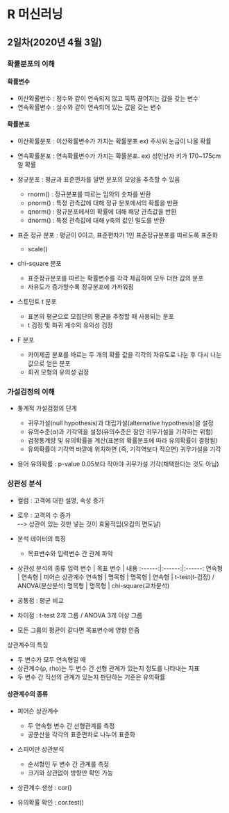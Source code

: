 # R 머신러닝

## 2일차(2020년 4월 3일)

### 확률분포의 이해
#### 확률변수
- 이산확률변수 : 정수와 같이 연속되지 않고 뚝뚝 끊어지는 값을 갖는 변수
- 연속확률변수 : 실수와 같이 연속되어 있는 값을 갖는 변수

#### 확률분포
- 이산확률분포 : 이산확률변수가 가지는 확률분포 ex) 주사위 눈금이 나올 확률

- 연속확률분포 : 연속확률변수가 가지는 확률분포. ex) 성인남자 키가 170~175cm일 확률
- 정규분포 : 평균과 표준편차를 알면 분포의 모양을 추측할 수 있음
  - rnorm() : 정규분포를 따르는 임의의 숫자를 반환
  - pnorm() : 특정 관측값에 대해 정규 분포에서의 확률을 반환
  - qnorm() : 정규분포에서의 확률에 대해 해당 관측값을 반환
  - dnorm() : 특정 관측값에 대해 y축의 값인 밀도를 반환
  
- 표준 정규 분포 : 평균이 0이고, 표준편차가 1인 표준정규분포를 따르도록 표준화
  - scale()

- chi-square 분포
  - 표준정규분포를 따르는 확률변수를 각각 제곱하여 모두 더한 값의 분포
  - 자유도가 증가할수록 정규분포에 가까워짐

- 스튜던트 t 분포
  - 표본의 평균으로 모집단의 평균을 추정할 때 사용되는 분포
  - t 검정 및 회귀 계수의 유의성 검정
  
- F 분포
  - 카이제곱 분포를 따르는 두 개의 확률 값을 각각의 자유도로 나눈 후 다시 나눈 값으로 얻은 분포
  - 회귀 모형의 유의성 검정

### 가설검정의 이해
- 통계적 가설검정의 단계
  - 귀무가설(null hypothesis)과 대립가설(alternative hypothesis)을 설정
  - 유의수준(α)과 기각역을 설정(유의수준은 참인 귀무가설을 기각하는 위험)
  - 검정통계량 및 유의확률을 계산(표본의 확률분포에 따라 유의확률이 결정됨)
  - 유의확률이 기각역 바깥에 위치하면 (즉, 기각역보다 작으면) 귀무가설을 기각

- 용어
  유의확률 : p-value 0.05보다 작아야 귀무가설 기각(채택한다는 것도 아님)

### 상관성 분석
- 컬럼 : 고객에 대한 설명, 속성 증가
- 로우 : 고객의 수 증가<br>
--> 상관이 있는 것만 넣는 것이 효율적임(오캄의 면도날)

- 분석 데이터의 특징
  - 목표변수와 입력변수 간 관계 파악

- 상관성 분석의 종류
입력 변수 | 목표 변수 | 내용
:------:|:------:|:------:
연속형 | 연속형 | 피어슨 상관계수
연속형 | 명목형 |
명목형 | 연속형 | t-test(t-검정) / ANOVA(분산분석)
명목형 | 명목형 | chi-square(교차분석)
- 공통점 : 평균 비교
- 차이점 : t-test 2개 그룹 / ANOVA 3개 이상 그룹
- 모든 그룹의 평균이 같다면 목표변수에 영향 안줌

상관계수의 특징
  - 두 변수가 모두 연속형일 때
  - 상관계수(ρ, rho)는 두 변수 간 선형 관계가 있는지 정도를 나타내는 지표
  - 두 변수 간 직선의 관계가 있는지 판단하는 기준은 유의확률

#### 상관계수의 종류
- 피어슨 상관계수
  - 두 연속형 변수 간 선형관계를 측정
  - 공분산을 각각의 표준편차로 나누어 표준화

- 스피어만 상관분석
  - 순서형인 두 변수 간 관계를 측정
  - 크기와 상관없이 방향만 확인 가능

- 상관계수 생성 : cor()
- 유의확률 확인 : cor.test()
